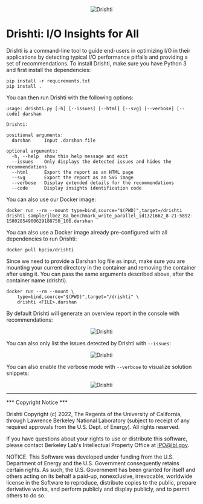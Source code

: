<p align="center">
  <img src="https://github.com/hpc-io/io-insights/blob/master/images/drishti-logo.png?raw=true" alt="Drishti"/>
</p>

# Drishti: I/O Insights for All

Drishti is a command-line tool to guide end-users in optimizing I/O in their applications by detecting typical I/O performance pitfalls and providing a set of recommendations. To install Drishti, make sure you have Python 3 and first install the dependencies:

```
pip install -r requirements.txt
pip install .
```

You can then run Drishti with the following options:

```
usage: drishti.py [-h] [--issues] [--html] [--svg] [--verbose] [--code] darshan

Drishti:

positional arguments:
  darshan     Input .darshan file

optional arguments:
  -h, --help  show this help message and exit
  --issues    Only displays the detected issues and hides the recommendations
  --html      Export the report as an HTML page
  --svg       Export the report as an SVG image
  --verbose   Display extended details for the recommendations
  --code      Display insights identification code
```

You can also use our Docker image:

```
docker run --rm --mount type=bind,source="$(PWD)",target=/drishti drishti sample/jlbez_8a_benchmark_write_parallel_id1321662_8-21-5892-15802854900629188750_106.darshan
```


You can also use a Docker image already pre-configured with all dependencies to run Drishti:

```
docker pull hpcio/drishti
```

Since we need to provide a Darshan log file as input, make sure you are mounting your current directory in the container and removing the container after using it. You can pass the same arguments described above, after the container name (drishti).

```
docker run --rm --mount \
    type=bind,source="$(PWD)",target="/drishti" \
    drishti <FILE>.darshan
```

By default Drishti will generate an overview report in the console with recommendations:

<p align="center">
  <img src="https://github.com/hpc-io/io-insights/blob/master/images/sample-io-insights.svg?raw=true" alt="Drishti"/>
</p>

You can also only list the issues detected by Drishti with `--issues`:

<p align="center">
  <img src="https://github.com/hpc-io/io-insights/blob/master/images/sample-io-insights-issues.svg?raw=true" alt="Drishti"/>
</p>

You can also enable the verbose mode with `--verbose` to visualize solution snippets:

<p align="center">
  <img src="https://github.com/hpc-io/io-insights/blob/master/images/sample-io-insights-verbose.svg?raw=true" alt="Drishti"/>
</p>

---

*** Copyright Notice ***

Drishti Copyright (c) 2022, The Regents of the University of California, through Lawrence Berkeley National Laboratory (subject to receipt of any required approvals from the U.S. Dept. of Energy). All rights reserved.

If you have questions about your rights to use or distribute this software, please contact Berkeley Lab's Intellectual Property Office at IPO@lbl.gov.

NOTICE.  This Software was developed under funding from the U.S. Department of Energy and the U.S. Government consequently retains certain rights.  As such, the U.S. Government has been granted for itself and others acting on its behalf a paid-up, nonexclusive, irrevocable, worldwide license in the Software to reproduce, distribute copies to the public, prepare derivative works, and perform publicly and display publicly, and to permit others to do so.

